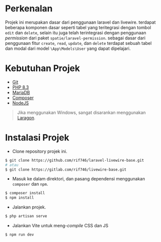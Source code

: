 # Perkenalan
Projek ini merupakan dasar dari penggunaan laravel dan livewire. terdapat beberapa komponen dasar seperti tabel yang teritegrasi dengan tombol `edit` dan `delete`, selain itu juga telah terintegrasi dengan penggunaan *permission* dari paket `spatie/laravel-permission`. sebagai dasar dari penggunaan fitur `create`, `read`, `update`, dan `delete` terdapat sebuah tabel dan modal dari model `\App\Models\User` yang dapat dipelajari.

# Kebutuhan Projek
- [Git](https://git-scm.com)
- [PHP 8.3](https://php.net)
- [MariaDB](https://mariadb.org)
- [Composer](https://getcomposer.org)
- [NodeJS](https://nodejs.org)
> Jika menggunakan Windows, sangat disarankan menggunakan [Laragon](https://laragon.net).

# Instalasi Projek
- Clone repository projek ini.
```sh
$ git clone https://github.com/rif746/laravel-livewire-base.git
# atau
$ git clone https://gitlab.com/rif746/livewire-base.git
```
- Masuk ke dalam direktori, dan pasang dependensi menggunakan `composer` dan `npm`.
```sh
$ composer install
$ npm install
```
- Jalankan projek.
```sh
$ php artisan serve
```
- Jalankan Vite untuk meng-*compile* CSS dan JS
```sh
$ npm run dev
```